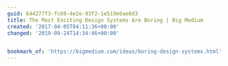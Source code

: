 ```yaml
---
guid: 644277f3-fc69-4e2e-93f2-1e519e6ae6d3
title: The Most Exciting Design Systems Are Boring | Big Medium
created: '2017-04-05T04:11:36+00:00'
changed: '2019-09-24T14:34:46+00:00'


bookmark_of: 'https://bigmedium.com/ideas/boring-design-systems.html'
---
```




